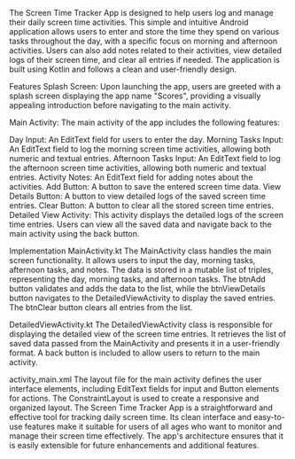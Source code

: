 The Screen Time Tracker App is designed to help users log and manage their daily screen time activities. This simple and intuitive Android application allows users to enter and store the time they spend on various tasks throughout the day, with a specific focus on morning and afternoon activities. Users can also add notes related to their activities, view detailed logs of their screen time, and clear all entries if needed. The application is built using Kotlin and follows a clean and user-friendly design.

Features
Splash Screen: Upon launching the app, users are greeted with a splash screen displaying the app name "Scores", providing a visually appealing introduction before navigating to the main activity.

Main Activity: The main activity of the app includes the following features:

Day Input: An EditText field for users to enter the day.
Morning Tasks Input: An EditText field to log the morning screen time activities, allowing both numeric and textual entries.
Afternoon Tasks Input: An EditText field to log the afternoon screen time activities, allowing both numeric and textual entries.
Activity Notes: An EditText field for adding notes about the activities.
Add Button: A button to save the entered screen time data.
View Details Button: A button to view detailed logs of the saved screen time entries.
Clear Button: A button to clear all the stored screen time entries.
Detailed View Activity: This activity displays the detailed logs of the screen time entries. Users can view all the saved data and navigate back to the main activity using the back button.

Implementation
MainActivity.kt
The MainActivity class handles the main screen functionality. 
It allows users to input the day, morning tasks, afternoon tasks, and notes. The data is stored in a mutable list of triples, representing the day, morning tasks, and afternoon tasks. The btnAdd button validates and adds the data to the list, while the btnViewDetails button navigates to the DetailedViewActivity to display the saved entries. The btnClear button clears all entries from the list.

DetailedViewActivity.kt
The DetailedViewActivity class is responsible for displaying the detailed view of the screen time entries. It retrieves the list of saved data passed from the MainActivity and presents it in a user-friendly format. A back button is included to allow users to return to the main activity.

activity_main.xml
The layout file for the main activity defines the user interface elements, including EditText fields for input and Button elements for actions. The ConstraintLayout is used to create a responsive and organized layout.
The Screen Time Tracker App is a straightforward and effective tool for tracking daily screen time. Its clean interface and easy-to-use features make it suitable for users of all ages who want to monitor and manage their screen time effectively. The app's architecture ensures that it is easily extensible for future enhancements and additional features.
